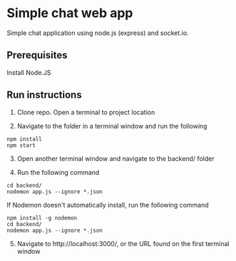 
# Simple chat web app
Simple chat application using node.js (express) and socket.io.

## Prerequisites
Install Node.JS
  
## Run instructions

1. Clone repo. Open a terminal to project location

2. Navigate to the folder in a terminal window and run the following 

```
npm install
npm start
```


3. Open another terminal window and navigate to the backend/ folder

4. Run the following command

```
cd backend/
nodemon app.js --ignore *.json
```

If Nodemon doesn't automatically install, run the following command
```
npm install -g nodemon
cd backend/
nodemon app.js --ignore *.json
```

5. Navigate to http://localhost:3000/, or the URL found on the first terminal window